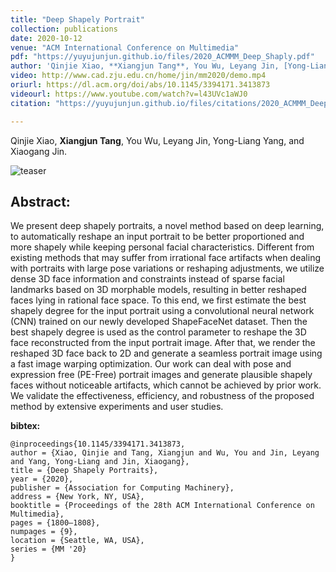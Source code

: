 ```yaml
---
title: "Deep Shapely Portrait"
collection: publications
date: 2020-10-12
venue: "ACM International Conference on Multimedia" 
pdf: "https://yuyujunjun.github.io/files/2020_ACMMM_Deep_Shaply.pdf"
author: 'Qinjie Xiao, **Xiangjun Tang**, You Wu, Leyang Jin, [Yong-Liang Yang](https://www.yongliangyang.net/), [Xiaogang Jin](http://www.cad.zju.edu.cn/home/jin/).'
video: http://www.cad.zju.edu.cn/home/jin/mm2020/demo.mp4
oriurl: https://dl.acm.org/doi/abs/10.1145/3394171.3413873
videourl: https://www.youtube.com/watch?v=l43UVc1aWJ0
citation: "https://yuyujunjun.github.io/files/citations/2020_ACMMM_Deep_Shapely.txt"

---
```

Qinjie Xiao, **Xiangjun Tang**, You Wu, Leyang Jin, Yong-Liang Yang, and Xiaogang Jin.

![teaser](https://yuyujunjun.github.io/images/DeepShaply/teaser.jpg)


## Abstract:

We present deep shapely portraits, a novel method based on deep learning, to automatically reshape an input portrait to be better proportioned and more shapely while keeping personal facial characteristics. Different from existing methods that may suffer from irrational face artifacts when dealing with portraits with large pose variations or reshaping adjustments, we utilize dense 3D face information and constraints instead of sparse facial landmarks based on 3D morphable models, resulting in better reshaped faces lying in rational face space. To this end, we first estimate the best shapely degree for the input portrait using a convolutional neural network (CNN) trained on our newly developed ShapeFaceNet dataset. Then the best shapely degree is used as the control parameter to reshape the 3D face reconstructed from the input portrait image. After that, we render the reshaped 3D face back to 2D and generate a seamless portrait image using a fast image warping optimization. Our work can deal with pose and expression free (PE-Free) portrait images and generate plausible shapely faces without noticeable artifacts, which cannot be achieved by prior work. We validate the effectiveness, efficiency, and robustness of the proposed method by extensive experiments and user studies.

**bibtex:**

```
@inproceedings{10.1145/3394171.3413873,
author = {Xiao, Qinjie and Tang, Xiangjun and Wu, You and Jin, Leyang and Yang, Yong-Liang and Jin, Xiaogang},
title = {Deep Shapely Portraits},
year = {2020},
publisher = {Association for Computing Machinery},
address = {New York, NY, USA},
booktitle = {Proceedings of the 28th ACM International Conference on Multimedia},
pages = {1800–1808},
numpages = {9},
location = {Seattle, WA, USA},
series = {MM '20}
}


```